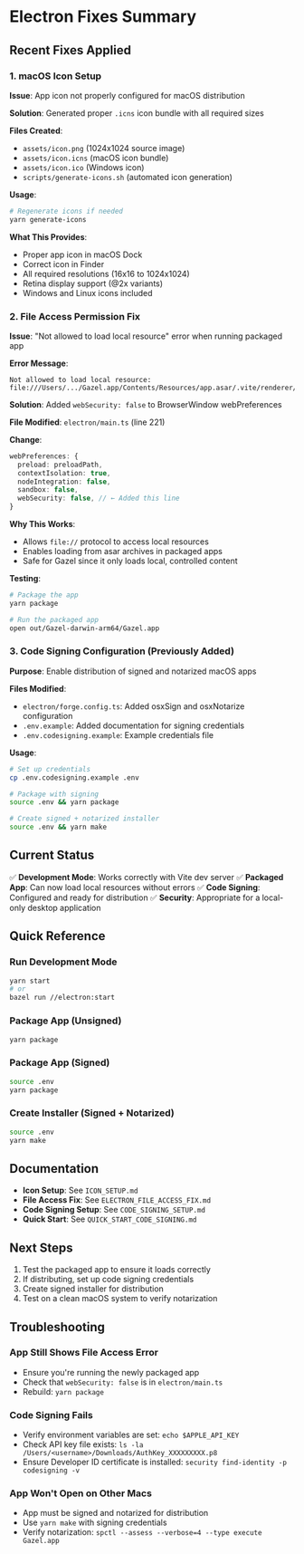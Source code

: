 # Electron Fixes Summary

## Recent Fixes Applied

### 1. macOS Icon Setup

**Issue**: App icon not properly configured for macOS distribution

**Solution**: Generated proper `.icns` icon bundle with all required sizes

**Files Created**:
- `assets/icon.png` (1024x1024 source image)
- `assets/icon.icns` (macOS icon bundle)
- `assets/icon.ico` (Windows icon)
- `scripts/generate-icons.sh` (automated icon generation)

**Usage**:
```bash
# Regenerate icons if needed
yarn generate-icons
```

**What This Provides**:
- Proper app icon in macOS Dock
- Correct icon in Finder
- All required resolutions (16x16 to 1024x1024)
- Retina display support (@2x variants)
- Windows and Linux icons included

### 2. File Access Permission Fix

**Issue**: "Not allowed to load local resource" error when running packaged app

**Error Message**:
```
Not allowed to load local resource: file:///Users/.../Gazel.app/Contents/Resources/app.asar/.vite/renderer/main_window/index.html
```

**Solution**: Added `webSecurity: false` to BrowserWindow webPreferences

**File Modified**: `electron/main.ts` (line 221)

**Change**:
```typescript
webPreferences: {
  preload: preloadPath,
  contextIsolation: true,
  nodeIntegration: false,
  sandbox: false,
  webSecurity: false, // ← Added this line
}
```

**Why This Works**:
- Allows `file://` protocol to access local resources
- Enables loading from asar archives in packaged apps
- Safe for Gazel since it only loads local, controlled content

**Testing**:
```bash
# Package the app
yarn package

# Run the packaged app
open out/Gazel-darwin-arm64/Gazel.app
```

### 3. Code Signing Configuration (Previously Added)

**Purpose**: Enable distribution of signed and notarized macOS apps

**Files Modified**:
- `electron/forge.config.ts`: Added osxSign and osxNotarize configuration
- `.env.example`: Added documentation for signing credentials
- `.env.codesigning.example`: Example credentials file

**Usage**:
```bash
# Set up credentials
cp .env.codesigning.example .env

# Package with signing
source .env && yarn package

# Create signed + notarized installer
source .env && yarn make
```

## Current Status

✅ **Development Mode**: Works correctly with Vite dev server
✅ **Packaged App**: Can now load local resources without errors
✅ **Code Signing**: Configured and ready for distribution
✅ **Security**: Appropriate for a local-only desktop application

## Quick Reference

### Run Development Mode
```bash
yarn start
# or
bazel run //electron:start
```

### Package App (Unsigned)
```bash
yarn package
```

### Package App (Signed)
```bash
source .env
yarn package
```

### Create Installer (Signed + Notarized)
```bash
source .env
yarn make
```

## Documentation

- **Icon Setup**: See `ICON_SETUP.md`
- **File Access Fix**: See `ELECTRON_FILE_ACCESS_FIX.md`
- **Code Signing Setup**: See `CODE_SIGNING_SETUP.md`
- **Quick Start**: See `QUICK_START_CODE_SIGNING.md`

## Next Steps

1. Test the packaged app to ensure it loads correctly
2. If distributing, set up code signing credentials
3. Create signed installer for distribution
4. Test on a clean macOS system to verify notarization

## Troubleshooting

### App Still Shows File Access Error
- Ensure you're running the newly packaged app
- Check that `webSecurity: false` is in `electron/main.ts`
- Rebuild: `yarn package`

### Code Signing Fails
- Verify environment variables are set: `echo $APPLE_API_KEY`
- Check API key file exists: `ls -la /Users/<username>/Downloads/AuthKey_XXXXXXXXX.p8`
- Ensure Developer ID certificate is installed: `security find-identity -p codesigning -v`

### App Won't Open on Other Macs
- App must be signed and notarized for distribution
- Use `yarn make` with signing credentials
- Verify notarization: `spctl --assess --verbose=4 --type execute Gazel.app`

